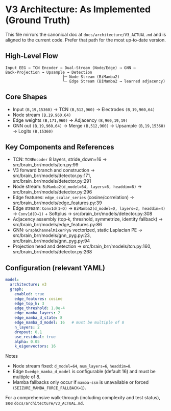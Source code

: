 # V3 Architecture: As Implemented (Ground Truth)

This file mirrors the canonical doc at `docs/architecture/V3_ACTUAL.md` and is aligned to the current code. Prefer that path for the most up‑to‑date version.

## High‑Level Flow

```
Input EEG → TCN Encoder → Dual‑Stream (Node/Edge) → GNN → Back‑Projection → Upsample → Detection
                         ├─ Node Stream (BiMamba2)
                         └─ Edge Stream (BiMamba2 → learned adjacency)
```

## Core Shapes

- Input `(B,19,15360)` → TCN `(B,512,960)` → Electrodes `(B,19,960,64)`
- Node stream `(B,19,960,64)`
- Edge weights `(B,171,960)` → Adjacency `(B,960,19,19)`
- GNN out `(B,19,960,64)` → Merge `(B,512,960)` → Upsample `(B,19,15360)` → Logits `(B,15360)`

## Key Components and References

- TCN: `TCNEncoder` 8 layers, stride_down=16 → src/brain_brr/models/tcn.py:99
- V3 forward branch and construction → src/brain_brr/models/detector.py:171, src/brain_brr/models/detector.py:291
- Node stream: `BiMamba2(d_model=64, layers=6, headdim=8)` → src/brain_brr/models/detector.py:296
- Edge features: `edge_scalar_series` (cosine/correlation) → src/brain_brr/models/edge_features.py:39
- Edge stream: `Conv1d(1→D)` → `BiMamba2(d_model=D, layers=2, headdim=4)` → `Conv1d(D→1)` + Softplus → src/brain_brr/models/detector.py:308
- Adjacency assembly (top‑k, threshold, symmetrize, identity fallback) → src/brain_brr/models/edge_features.py:86
- GNN: `GraphChannelMixerPyG` vectorized, static Laplacian PE → src/brain_brr/models/gnn_pyg.py:23, src/brain_brr/models/gnn_pyg.py:94
- Projection head and detection → src/brain_brr/models/tcn.py:160, src/brain_brr/models/detector.py:268

## Configuration (relevant YAML)

```yaml
model:
  architecture: v3
  graph:
    enabled: true
    edge_features: cosine
    edge_top_k: 3
    edge_threshold: 1.0e-4
    edge_mamba_layers: 2
    edge_mamba_d_state: 8
    edge_mamba_d_model: 16   # must be multiple of 8
    n_layers: 2
    dropout: 0.1
    use_residual: true
    alpha: 0.05
    k_eigenvectors: 16
```

Notes
- Node stream fixed: `d_model=64`, `num_layers=6`, `headdim=8`.
- Edge `D=edge_mamba_d_model` is configurable (default 16) and must be multiple of 8.
- Mamba fallbacks only occur if `mamba-ssm` is unavailable or forced (`SEIZURE_MAMBA_FORCE_FALLBACK=1`).

For a comprehensive walk‑through (including complexity and test status), see `docs/architecture/V3_ACTUAL.md`.

